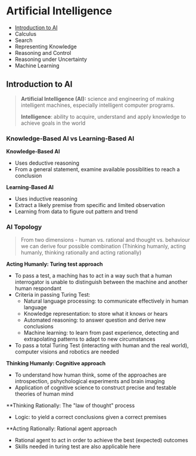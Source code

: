 # Artificial Intelligence

- [Introduction to AI](#introduction-to-ai)
- Calculus
- Search
- Representing Knowledge
- Reasoning and Control
- Reasoning under Uncertainty
- Machine Learning

## Introduction to AI
> **Artificial Intelligence (AI):** science and engineering of making intelligent machines, especially intelligent computer programs.
>
> **Intelligence**: ability to acquire, understand and apply knowledge to achieve goals in the world

### Knowledge-Based AI vs Learning-Based AI
**Knowledge-Based AI**
- Uses deductive reasoning
- From a general statement, examine available possiblities to reach a conclusion

**Learning-Based AI**
- Uses inductive reasoning
- Extract a likely premise from specific and limited observation
- Learning from data to figure out pattern and trend

### AI Topology
> From two dimensions - human vs. rational and thought vs. behaviour we can derive four possible combination (Thinking humanly, acting humanly, thinking rationally and acting rationally)

**Acting Humanly: Turing test approach**
- To pass a test, a maching has to act in a way such that a human interrogator is unable to distinguish between the machine and another human respondant
- Criteria in passing Turing Test: 
  - Natural language processing: to communicate effectively in human language
  - Knowledge representation: to store what it knows or hears
  - Automated reasoning: to answer question and derive new conclusions
  - Machine learning: to learn from past experience, detecting and extrapolating patterns to adapt to new circumstances
- To pass a total Turing Test (interacting with human and the real world), computer visions and robotics are needed

**Thinking Humanly: Cognitive approach**
- To understand how human think, some of the approaches are introspection, pshychological experiments and brain imaging
- Application of cognitive science to construct precise and testable theories of human mind

**Thinking Rationally: The "law of thought" process
- Logic: to yield a correct conclusions given a correct premises

**Acting Rationally: Rational agent approach
- Rational agent to act in order to achieve the best (expected) outcomes
- Skills needed in turing test are also applicable here
